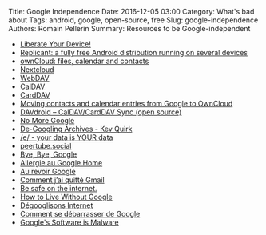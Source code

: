 Title: Google Independence
Date: 2016-12-05 03:00
Category: What's bad about
Tags: android, google, open-source, free
Slug: google-independence
Authors: Romain Pellerin
Summary: Resources to be Google-independent

- [Liberate Your Device!](https://fsfe.org/campaigns/android/liberate.en.html)
- [Replicant: a fully free Android distribution running on several devices](http://www.replicant.us/)
- [ownCloud: files, calendar and contacts](https://owncloud.org/)
- [Nextcloud](https://nextcloud.com/)
- [WebDAV](https://en.wikipedia.org/wiki/WebDAV)
- [CalDAV](https://en.wikipedia.org/wiki/CalDAV)
- [CardDAV](https://en.wikipedia.org/wiki/CardDAV)
- [Moving contacts and calendar entries from Google to OwnCloud](https://workaround.org/article/moving-contacts-and-calendar-entries-from-google-to-owncloud/)
- [DAVdroid – CalDAV/CardDAV Sync (open source)](https://play.google.com/store/apps/details?id=at.bitfire.davdroid&hl=en)
- [No More Google](https://nomoregoogle.com/)
- [De-Googling Archives - Kev Quirk](https://kevq.uk/category/de-googling/)
- [/e/ - your data is YOUR data](https://e.foundation/)
- [peertube.social](https://peertube.social/)
- [Bye, Bye, Google](https://defn.io/2019/02/04/bye-bye-google/)
- [Allergie au Google Home](https://grisebouille.net/allergie-au-google-home/)
- [Au revoir Google](https://www.camilleroux.com/2019/05/15/au-revoir-google/)
- [Comment j’ai quitté Gmail](https://www.camilleroux.com/2019/05/21/comment-jai-quitte-gmail/)
- [Be safe on the internet.](https://securitycheckli.st/)
- [How to Live Without Google](https://spreadprivacy.com/how-to-remove-google/)
- [Dégooglisons Internet](https://degooglisons-internet.org/fr/alternatives/)
- [Comment se débarrasser de Google](https://iampox.com/blog/comment-se-debarrasser-de-google)
- [Google's Software is Malware](https://www.gnu.org/proprietary/malware-google.en.html)
